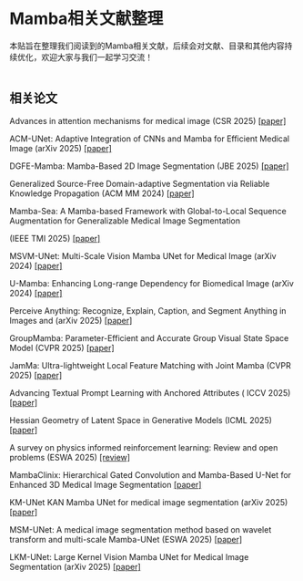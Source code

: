 # Mamba相关文献整理

本贴旨在整理我们阅读到的Mamba相关文献，后续会对文献、目录和其他内容持续优化，欢迎大家与我们一起学习交流！
<br><br>
## 相关论文

 Advances in attention mechanisms for medical image (CSR 2025) [[paper]](https://www.sciencedirect.com/science/article/pii/S1574013724001047)

ACM-UNet: Adaptive Integration of CNNs and Mamba for Efficient Medical Image (arXiv 2025) [[paper]](https://arxiv.org/abs/2505.24481)

DGFE-Mamba: Mamba-Based 2D Image Segmentation (JBE 2025) [[paper]](https://doi.org/10.1007/s42235-025-00711-x)

Generalized Source-Free Domain-adaptive Segmentation via Reliable Knowledge Propagation (ACM MM 2024) [[paper]](https://dl.acm.org/doi/10.1145/3664647.3680567)

Mamba-Sea: A Mamba-based Framework with Global-to-Local Sequence Augmentation for Generalizable Medical Image Segmentation

 (IEEE TMI 2025) [[paper]](http://arxiv.org/abs/2504.17515)

MSVM-UNet: Multi-Scale Vision Mamba UNet for Medical Image (arXiv 2024) [[paper]](http://arxiv.org/abs/2408.13735)

U-Mamba: Enhancing Long-range Dependency for Biomedical Image (arXiv 2024) [[paper]](http://arxiv.org/abs/2401.04722)

Perceive Anything: Recognize, Explain, Caption, and Segment Anything in Images and (arXiv 2025) [[paper]](http://arxiv.org/abs/2506.05302)

GroupMamba: Parameter-Efficient and Accurate Group Visual State Space Model (CVPR 2025) [[paper]](https://arxiv.org/abs/2407.13772v1)

JamMa: Ultra-lightweight Local Feature Matching with Joint Mamba (CVPR 2025) [[paper]](https://arxiv.org/abs/2503.03437)

 Advancing Textual Prompt Learning with Anchored Attributes ( ICCV 2025) [[paper]](https://arxiv.org/abs/2412.09442)

Hessian Geometry of Latent Space in Generative Models (ICML 2025) [[paper]](https://arxiv.org/abs/2506.10632)

A survey on physics informed reinforcement learning: Review and open problems (ESWA 2025) [[review]](https://www.sciencedirect.com/science/article/pii/S0957417425017865)

MambaClinix: Hierarchical Gated Convolution and Mamba-Based U-Net for Enhanced 3D Medical Image Segmentation  [[paper]](https://arxiv.org/pdf/2409.12533)

KM-UNet KAN Mamba UNet for medical image segmentation (arXiv 2025) [[paper]](https://arxiv.org/abs/2501.02559)

MSM-UNet: A medical image segmentation method based on wavelet transform and multi-scale Mamba-UNet (ESWA 2025) [[paper]](https://www.sciencedirect.com/science/article/pii/S0957417425018603?via%3Dihub)

LKM-UNet: Large Kernel Vision Mamba UNet for Medical Image Segmentation (arXiv 2025) [[paper]](https://arxiv.org/abs/2403.07332)
